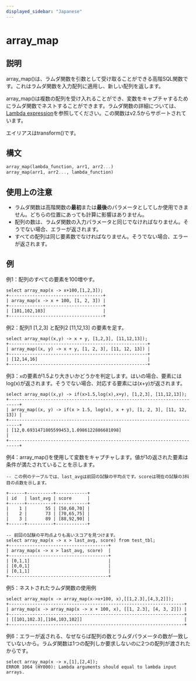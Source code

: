 ```yaml
---
displayed_sidebar: "Japanese"
---
```


# array_map

## 説明

array_map()は、ラムダ関数を引数として受け取ることができる高階SQL関数です。これはラムダ関数を入力配列に適用し、新しい配列を返します。

array_map()は複数の配列を受け入れることができ、変数をキャプチャするためにラムダ関数でネストすることができます。ラムダ関数の詳細については、[Lambda expression](../Lambda_expression.md)を参照してください。この関数はv2.5からサポートされています。

エイリアスはtransform()です。

## 構文

```Haskell
array_map(lambda_function, arr1, arr2...)
array_map(arr1, arr2..., lambda_function)
```

## 使用上の注意

- ラムダ関数は高階関数の**最初**または**最後**のパラメータとしてしか使用できません。どちらの位置にあっても計算に影響はありません。
- 配列の数は、ラムダ関数の入力パラメータと同じでなければなりません。そうでない場合、エラーが返されます。
- すべての配列は同じ要素数でなければなりません。そうでない場合、エラーが返されます。

## 例

例1：配列のすべての要素を100増やす。

```Plain
select array_map(x -> x+100,[1,2,3]);
+------------------------------------+
| array_map(x -> x + 100, [1, 2, 3]) |
+------------------------------------+
| [101,102,103]                      |
+------------------------------------+
```

例2：配列1 [1,2,3] と配列2 [11,12,13] の要素を足す。

```Plain
select array_map((x,y) -> x + y, [1,2,3], [11,12,13]);
+-----------------------------------------------------+
| array_map((x, y) -> x + y, [1, 2, 3], [11, 12, 13]) |
+-----------------------------------------------------+
| [12,14,16]                                          |
+-----------------------------------------------------+
```

例3：`x`の要素が1.5より大きいかどうかを判定します。はいの場合、要素にはlog(x)が返されます。そうでない場合、対応する要素には(x+y)が返されます。

```Plain
select array_map((x,y) -> if(x>1.5,log(x),x+y), [1,2,3], [11,12,13]);
+--------------------------------------------------------------------------+
| array_map((x, y) -> if(x > 1.5, log(x), x + y), [1, 2, 3], [11, 12, 13]) |
+--------------------------------------------------------------------------+
| [12,0.6931471805599453,1.0986122886681098]                               |
+--------------------------------------------------------------------------+
```

例4：array_map()を使用して変数をキャプチャします。値が1の返された要素は条件が満たされていることを示します。

```Plain
-- この例のテーブルでは、last_avgは前回の試験の平均点です。scoreは現在の試験の3科目の点数を示します。

+------+----------+------------+
| id   | last_avg | score      |
+------+----------+------------+
|    1 |       55 | [50,60,70] |
|    2 |       73 | [70,65,75] |
|    3 |       89 | [88,92,90] |
+------+----------+------------+

-- 前回の試験の平均点よりも高いスコアを見つけます。
select array_map(x -> x > last_avg, score) from test_tbl;
+--------------------------------------+
| array_map(x -> x > last_avg, score)  |
+--------------------------------------+
| [0,1,1]                              |
| [0,0,1]                              |
| [0,1,1]                              |
+--------------------------------------+
```

例5：ネストされたラムダ関数の使用例

```Plain
select array_map(x -> array_map(x->x+100, x),[[1,2.3],[4,3,2]]);
+-------------------------------------------------------------------+
| array_map(x -> array_map(x -> x + 100, x), [[1, 2.3], [4, 3, 2]]) |
+-------------------------------------------------------------------+
| [[101,102.3],[104,103,102]]                                       |
+-------------------------------------------------------------------+
```

例6：エラーが返される、なぜならば配列の数とラムダパラメータの数が一致していないから。ラムダ関数は1つの配列しか要求しないのに2つの配列が渡されたからです。

```Plain
select array_map(x -> x,[1],[2,4]);
ERROR 1064 (HY000): Lambda arguments should equal to lambda input arrays.
```